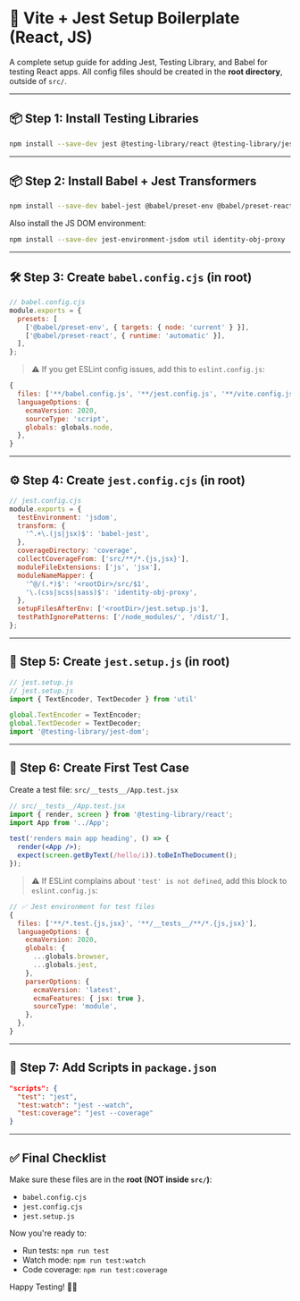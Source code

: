 
# 🚀  Vite + Jest Setup Boilerplate (React, JS)
A complete setup guide for adding Jest, Testing Library, and Babel for testing React apps. All config files should be created in the **root directory**, outside of `src/`.

---

## 📦 Step 1: Install Testing Libraries

```bash
npm install --save-dev jest @testing-library/react @testing-library/jest-dom @testing-library/user-event @testing-library/dom
```

---

## 📦 Step 2: Install Babel + Jest Transformers

```bash
npm install --save-dev babel-jest @babel/preset-env @babel/preset-react
```

Also install the JS DOM environment:

```bash
npm install --save-dev jest-environment-jsdom util identity-obj-proxy 
```

---

## 🛠️ Step 3: Create `babel.config.cjs` (in root)

```js
// babel.config.cjs
module.exports = {
  presets: [
    ['@babel/preset-env', { targets: { node: 'current' } }],
    ['@babel/preset-react', { runtime: 'automatic' }],
  ],
};
```

> ⚠️ If you get ESLint config issues, add this to `eslint.config.js`:

```js
{
  files: ['**/babel.config.js', '**/jest.config.js', '**/vite.config.js'],
  languageOptions: {
    ecmaVersion: 2020,
    sourceType: 'script',
    globals: globals.node,
  },
}
```

---

## ⚙️ Step 4: Create `jest.config.cjs` (in root)

```js
// jest.config.cjs
module.exports = {
  testEnvironment: 'jsdom',
  transform: {
    '^.+\.(js|jsx)$': 'babel-jest',
  },
  coverageDirectory: 'coverage',
  collectCoverageFrom: ['src/**/*.{js,jsx}'],
  moduleFileExtensions: ['js', 'jsx'],
  moduleNameMapper: {
    '^@/(.*)$': '<rootDir>/src/$1',
    '\.(css|scss|sass)$': 'identity-obj-proxy',
  },
  setupFilesAfterEnv: ['<rootDir>/jest.setup.js'],
  testPathIgnorePatterns: ['/node_modules/', '/dist/'],
};
```

---

## 🧩 Step 5: Create `jest.setup.js` (in root)

```js
// jest.setup.js
// jest.setup.js
import { TextEncoder, TextDecoder } from 'util'

global.TextEncoder = TextEncoder;
global.TextDecoder = TextDecoder;
import '@testing-library/jest-dom';
```

---

## 🧪 Step 6: Create First Test Case

Create a test file: `src/__tests__/App.test.jsx`

```jsx
// src/__tests__/App.test.jsx
import { render, screen } from '@testing-library/react';
import App from '../App';

test('renders main app heading', () => {
  render(<App />);
  expect(screen.getByText(/hello/i)).toBeInTheDocument();
});
```

> ⚠️ If ESLint complains about `'test' is not defined`, add this block to `eslint.config.js`:

```js
// ✅ Jest environment for test files
{
  files: ['**/*.test.{js,jsx}', '**/__tests__/**/*.{js,jsx}'],
  languageOptions: {
    ecmaVersion: 2020,
    globals: {
      ...globals.browser,
      ...globals.jest,
    },
    parserOptions: {
      ecmaVersion: 'latest',
      ecmaFeatures: { jsx: true },
      sourceType: 'module',
    },
  },
}
```

---

## 🚀 Step 7: Add Scripts in `package.json`

```json
"scripts": {
  "test": "jest",
  "test:watch": "jest --watch",
  "test:coverage": "jest --coverage"
}
```

---

## ✅ Final Checklist

Make sure these files are in the **root (NOT inside `src/`)**:

- `babel.config.cjs`
- `jest.config.cjs`
- `jest.setup.js`

Now you're ready to:

- Run tests: `npm run test`
- Watch mode: `npm run test:watch`
- Code coverage: `npm run test:coverage`

Happy Testing! 🧪✨
